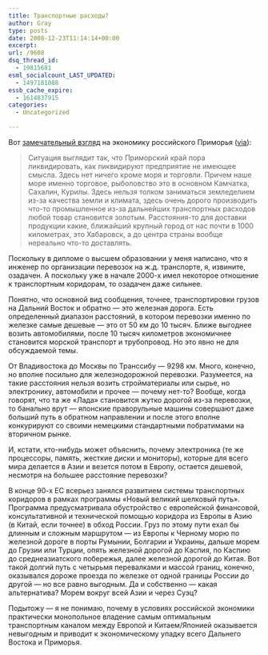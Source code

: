 ```yaml
---
title: Транспортные расходы?
author: Gray
type: posts
date: 2008-12-23T11:14:14+00:00
excerpt:
url: /9608
dsq_thread_id:
  - 19815681
esml_socialcount_LAST_UPDATED:
  - 1497181088
essb_cache_expire:
  - 1614837915
categories:
  - Uncategorized

---
```








Вот <a href="http://alan-gutnov.livejournal.com/59712.html" target="_blank">замечательный взгляд</a> на экономику российского Приморья (<a href="http://drugoi.livejournal.com/2805563.html" target="_blank">via</a>):

> Ситуация выглядит так, что Приморский край пора ликвидировать, как ликвидируют предприятие не имеющее смысла. Здесь нет ничего кроме моря и торговли. Причем наше море именно торговое, рыболовство это в основном Камчатка, Сахалин, Курилы. Здесь нельзя толком заниматься земледелием из-за качества земли и климата, здесь очень дорого производить что-то промышленное из-за дальнейших транспортных расходов любой товар становится золотым. Расстояния-то для доставки продукции какие, ближайший крупный город от нас почти в 1000 километрах, это Хабаровск, а до центра страны вообще нереально что-то доставлять.

Поскольку в дипломе о высшем образовании у меня написано, что я инженер по организации перевозок на ж.д. транспорте, я, извините, озадачен. А поскольку уже в начале 2000-х имел некоторое отношение к транспортным коридорам, то озадачен даже сильнее.

Понятно, что основной вид сообщения, точнее, транспортировки грузов на Дальний Восток и обратно &#8212; это железная дорога. Есть определенный диапазон расстояний, в котором перевозки именно по железке самые дешевые &#8212; это от 50 км до 10 тысяч. Ближе выгоднее возить автомобилями, после 10 тысяч километров экономичнее становится морской транспорт и трубопровод. Но это явно не для обсуждаемой темы.

От Владивостока до Москвы по Транссибу &#8212; 9298 км. Много, конечно, но вполне посильно для железнодорожной перевозки. Разумеется, на такие расстояния нельзя возить стройматериалы или сырье, но электронику, автомобили и прочее &#8212; почему нет-то? Вообще, когда говорят, что та же &#171;Лада&#187; становится жутко дорогой из-за перевозки, то банально врут &#8212; японские праворульные машины совершают даже больший путь в обратном направлении и после этого вполне конкурируют со своими немецкими стандартными побратимами на вторичном рынке.

И, кстати, кто-нибудь может объяснить, почему электроника (те же процессоры, память, жесткие диски и мониторы), которые для всего мира делается в Азии и везется потом в Европу, остается дешевой, несмотря на большее расстояние перевозки?

В конце 90-х ЕС всерьез занялся развитием системы транспортных коридоров в рамках программы &#171;Новый великий шелковый путь&#187;. Программа предусматривала обустройство с европейской финансовой, консультативной и технической помощью коридора из Европы в Азию (в Китай, если точнее) в обход России. Груз по этому пути ехал бы длинным и сложным маршрутом &#8212; из Европы к Черному морю по железной дороге в порты Румынии, Болгарии и Украины, дальше морем до Грузии или Турции, опять железной дорогой до Каспия, по Каспию до среднеазиатского побережья, далее железной дорогой до Китая. Вот такой долгий путь с четырьмя перевалками и массой границ, конечно, оказывался дороже проезда по железке от одной границы России до другой &#8212; но все равно выгодным. Да и собственно &#8212; какая альтернатива? Морем вокруг всей Азии и через Суэц?

Подытожу &#8212; я не понимаю, почему в условиях российской экономики практически монопольное владение самым оптимальным транспортным каналом между Европой и Китаем/Японией оказывается невыгодным и приводит к экономическому упадку всего Дальнего Востока и Приморья.